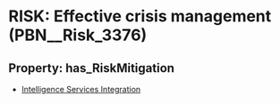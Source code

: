 # RISK: __Effective crisis management__ (PBN__Risk_3376)

## Property: has_RiskMitigation

* [Intelligence Services Integration](PBN__Mitigation_2189)

